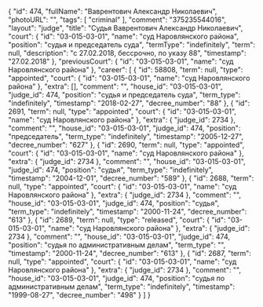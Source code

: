 {
    "id": 474,
    "fullName": "Ваврентович Александр Николаевич",
    "photoURL": "",
    "tags": [
        "criminal"
    ],
    "comment": "375235544016",
    "layout": "judge",
    "title": "Судья Ваврентович Александр Николаевич",
    "court": {
        "id": "03-015-03-01",
        "name": "суд Наровлянского района",
        "position": "судья и председатель суда",
        "termType": "indefinitely",
        "term": null,
        "description": "c 27.02.2018, бессрочно, по указу 88",
        "timestamp": "27.02.2018"
    },
    "previousCourt": {
        "id": "03-015-03-01",
        "name": "суд Наровлянского района"
    },
    "career": [
        {
            "id": 58808,
            "term": null,
            "type": "appointed",
            "court": {
                "id": "03-015-03-01",
                "name": "суд Наровлянского района"
            },
            "extra": [],
            "comment": "",
            "house_id": "03-015-03-01",
            "judge_id": 474,
            "position": "судья и председатель суда",
            "term_type": "indefinitely",
            "timestamp": "2018-02-27",
            "decree_number": "88"
        },
        {
            "id": 2691,
            "term": null,
            "type": "appointed",
            "court": {
                "id": "03-015-03-01",
                "name": "суд Наровлянского района"
            },
            "extra": {
                "judge_id": 2734
            },
            "comment": "",
            "house_id": "03-015-03-01",
            "judge_id": 474,
            "position": "председатель",
            "term_type": "indefinitely",
            "timestamp": "2005-12-27",
            "decree_number": "627"
        },
        {
            "id": 2690,
            "term": null,
            "type": "appointed",
            "court": {
                "id": "03-015-03-01",
                "name": "суд Наровлянского района"
            },
            "extra": {
                "judge_id": 2734
            },
            "comment": "",
            "house_id": "03-015-03-01",
            "judge_id": 474,
            "position": "судья",
            "term_type": "indefinitely",
            "timestamp": "2004-12-01",
            "decree_number": "589"
        },
        {
            "id": 2688,
            "term": null,
            "type": "appointed",
            "court": {
                "id": "03-015-03-01",
                "name": "суд Наровлянского района"
            },
            "extra": {
                "judge_id": 2734
            },
            "comment": "",
            "house_id": "03-015-03-01",
            "judge_id": 474,
            "position": "судья",
            "term_type": "indefinitely",
            "timestamp": "2000-11-24",
            "decree_number": "613"
        },
        {
            "id": 2689,
            "term": null,
            "type": "released",
            "court": {
                "id": "03-015-03-01",
                "name": "суд Наровлянского района"
            },
            "extra": {
                "judge_id": 2734
            },
            "comment": "",
            "house_id": "03-015-03-01",
            "judge_id": 474,
            "position": "судья по административным делам",
            "term_type": "",
            "timestamp": "2000-11-24",
            "decree_number": "613"
        },
        {
            "id": 2687,
            "term": null,
            "type": "appointed",
            "court": {
                "id": "03-015-03-01",
                "name": "суд Наровлянского района"
            },
            "extra": {
                "judge_id": 2734
            },
            "comment": "",
            "house_id": "03-015-03-01",
            "judge_id": 474,
            "position": "судья по административным делам",
            "term_type": "indefinitely",
            "timestamp": "1999-08-27",
            "decree_number": "498"
        }
    ]
}
